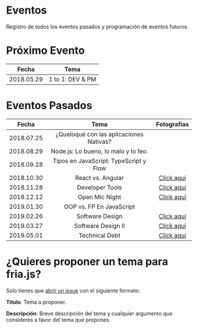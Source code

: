# Eventos
Registro de todos los eventos pasados y programación de eventos futuros.

# Próximo Evento

|    Fecha   |                   Tema                  |
|:----------:|:---------------------------------------:|
| 2018.05.29 |       1 to 1: DEV & PM                 |  

# Eventos Pasados

|    Fecha   |                   Tema                  | Fotografias |
|:----------:|:---------------------------------------:|:-----------:|
| 2018.07.25 | ¿Queloqué con las aplicaciones Nativas? |             |
| 2018.08.29 | Node.js: Lo bueno, lo malo y lo feo.    |             |
| 2018.09.28 | Tipos en JavaScript: TypeScript y Flow  |             |
| 2018.10.30 | React vs. Angular                       |[Click aquí](https://drive.google.com/drive/folders/1-0Gf-bwt0R8OHO9VQfCmcF3rVILXAIOZ?usp=sharing)                                                           |
| 2018.11.28 | Developer Tools                         |[Click aquí](https://drive.google.com/drive/folders/1Akt_bOcqhetmvDmwjBdiRU-Sve5bnlkP?usp=sharing)             |
| 2018.12.12 | Open Mic Night                          |[Click aquí](https://drive.google.com/drive/folders/1ScCOSSxIslBSRg6GuZeIZLsor3azs8eS?usp=sharing)             |
| 2019.01.30 | OOP vs. FP En JavaScript                |             |
| 2019.02.26 | Software Design                         |[Click aquí](https://drive.google.com/open?id=16Fwp2iQWu5BC5LXxUsizziM3iQ-fe9ng)                                                              |
| 2019.03.27 | Software Design II                      |[Click aquí](https://drive.google.com/drive/folders/1BhbAYPlhGHwPXLu5twmlai5HPNEO1mnI?usp=sharing)             |
| 2019.05.01 | Technical Debt                          |[Click aquí](https://drive.google.com/drive/folders/1P_NzUO_nu5q43sfunrcM8kd8We4svUxY?usp=sharing)             |

# ¿Quieres proponer un tema para fria.js?

Solo tienes que [abrir un issue](https://github.com/friajs/events/issues/new) con el siguiente formato:

**Titulo**: Tema a proponer.

**Descripción**: Breve descripción del tema y cualquier argumento que consideres a favor del tema que propones.
